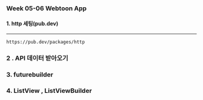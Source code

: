 ### Week 05-06 Webtoon App

#### 1. http 세팅(pub.dev)

---

`https://pub.dev/packages/http`

### 2 . API 데이터 받아오기

### 3. futurebuilder

### 4. ListView , ListViewBuilder
